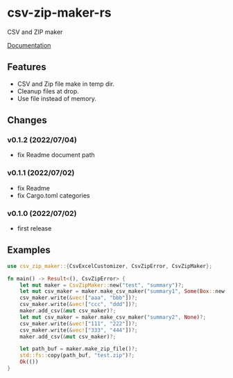 # csv-zip-maker-rs

CSV and ZIP maker

[Documentation](https://docs.rs/csv-zip-maker)

## Features
- CSV and Zip file make in temp dir.
- Cleanup files at drop.
- Use file instead of memory.

## Changes

### v0.1.2 (2022/07/04)
* fix Readme document path

### v0.1.1 (2022/07/02)
* fix Readme
* fix Cargo.toml categories

### v0.1.0 (2022/07/02)
* first release

## Examples
```rust
use csv_zip_maker::{CsvExcelCustomizer, CsvZipError, CsvZipMaker};

fn main() -> Result<(), CsvZipError> {
    let mut maker = CsvZipMaker::new("test", "summary")?;
    let mut csv_maker = maker.make_csv_maker("summary1", Some(Box::new(CsvExcelCustomizer)))?;
    csv_maker.write(&vec!["aaa", "bbb"])?;
    csv_maker.write(&vec!["ccc", "ddd"])?;
    maker.add_csv(&mut csv_maker)?;
    let mut csv_maker = maker.make_csv_maker("summary2", None)?;
    csv_maker.write(&vec!["111", "222"])?;
    csv_maker.write(&vec!["333", "444"])?;
    maker.add_csv(&mut csv_maker)?;

    let path_buf = maker.make_zip_file()?;
    std::fs::copy(path_buf, "test.zip")?;
    Ok(())
}
```